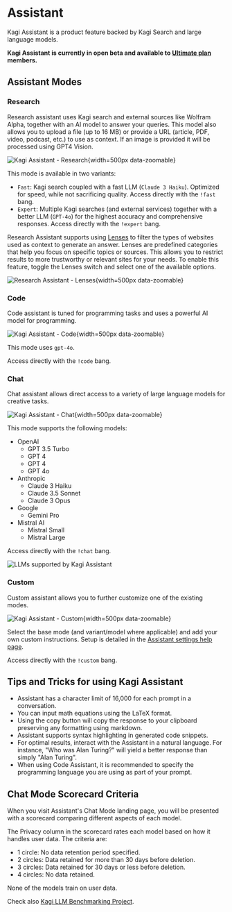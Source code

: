 # Assistant

Kagi Assistant is a product feature backed by Kagi Search and large language models.

**Kagi Assistant is currently in open beta and available to [Ultimate plan](https://kagi.com/pricing) members.**

## Assistant Modes

### Research

Research assistant uses Kagi search and external sources like Wolfram Alpha, together with an AI model to answer your queries.
This model also allows you to upload a file (up to 16 MB) or provide a URL (article, PDF, video, podcast, etc.) to use as context.
If an image is provided it will be processed using GPT4 Vision.

![Kagi Assistant - Research](./media/assistant_research.png){width=500px data-zoomable}

This mode is available in two variants:

- `Fast`: Kagi search coupled with a fast LLM (`Claude 3 Haiku`). Optimized for speed, while not sacrificing quality. Access directly with the `!fast` bang.
- `Expert`: Multiple Kagi searches (and external services) together with a better LLM (`GPT-4o`) for the highest accuracy and comprehensive responses. Access directly with the `!expert` bang.

Research Assistant supports using [Lenses](../features/lenses.md) to filter the types of websites used as context to generate an answer. Lenses are predefined categories that help you focus on specific topics or sources. This allows you to restrict results to more trustworthy or relevant sites for your needs. To enable this feature, toggle the Lenses switch and select one of the available options.

![Research Assistant - Lenses](./media/assistant_research_lenses.png){width=500px data-zoomable}


### Code

Code assistant is tuned for programming tasks and uses a powerful AI model for programming.

![Kagi Assistant - Code](./media/assistant_code.png){width=500px data-zoomable}

This mode uses `gpt-4o`.

Access directly with the `!code` bang.

### Chat

Chat assistant allows direct access to a variety of large language models for creative tasks.

![Kagi Assistant - Chat](./media/assistant_chat.png){width=500px data-zoomable}

This mode supports the following models:

- OpenAI
  - GPT 3.5 Turbo
  - GPT 4
  - GPT 4
  - GPT 4o
- Anthropic
  - Claude 3 Haiku
  - Claude 3.5 Sonnet
  - Claude 3 Opus
- Google
  - Gemini Pro
- Mistral AI
  - Mistral Small
  - Mistral Large
 
Access directly with the `!chat` bang.

![LLMs supported by Kagi Assistant](https://kagifeedback.org/assets/files/2024-03-26/1711457673-662718-image.png)

### Custom

Custom assistant allows you to further customize one of the existing modes.

![Kagi Assistant - Custom](./media/assistant_custom.png){width=500px data-zoomable}

Select the base mode (and variant/model where applicable) and add your own custom instructions. Setup is detailed in the [Assistant settings help page](../settings/assistant.md#custom-assistant).

Access directly with the `!custom` bang.

## Tips and Tricks for using Kagi Assistant

- Assistant has a character limit of 16,000 for each prompt in a conversation.
- You can input math equations using the LaTeX format.
- Using the copy button will copy the response to your clipboard preserving any formatting using markdown.
- Assistant supports syntax highlighting in generated code snippets.
- For optimal results, interact with the Assistant in a natural language. For instance, "Who was Alan Turing?" will yield a better response than simply "Alan Turing".
- When using Code Assistant, it is recommended to specify the programming language you are using as part of your prompt.

## Chat Mode Scorecard Criteria

When you visit Assistant's Chat Mode landing page, you will be presented with a scorecard comparing different aspects of each model.

The Privacy column in the scorecard rates each model based on how it handles user data. The criteria are:

- 1 circle: No data retention period specified. 
- 2 circles: Data retained for more than 30 days before deletion.
- 3 circles: Data retained for 30 days or less before deletion.  
- 4 circles: No data retained.

None of the models train on user data.

Check also [Kagi LLM Benchmarking Project](./llm-benchmark.md).

